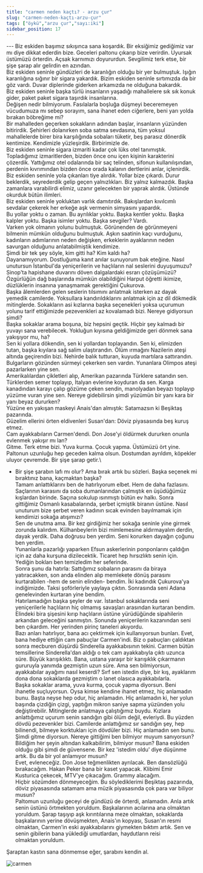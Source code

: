 ```yaml
---
title: "carmen neden kaçtı? - arzu çur"
slug: "carmen-neden-kaçtı-arzu-çur"
tags: ["öykü","arzu çur","sayı:iki"]
sidebar_position: 17
---
```



--- Biz eskiden başımız sıkışınca sana koşardık. Bir eksiğimiz gediğimiz
var mı diye dikkat ederdin bize. Geceleri paltonu çıkarıp bize verirdin.
Uyursak üstümüzü örterdin. Açsak karnımızı doyururdun. Sevgilimiz terk
etse, bir şişe şarap alır gelirdin en azından.\
Biz eskiden seninle gündüzleri de karanlığın olduğu bir yer bulmuştuk.
Işığın karanlığına sığınır bir sigara yakardık. Bizim eskiden seninle
sırtımızda da bir göz vardı. Duvar diplerinde giderken arkamızda ne
olduğuna bakardık.\
Biz eskiden seninle başka türlü insanların yaşadığı mahallelere sık sık
konuk gider, paket paket sigara taşırdık insanlarına.\
Değişen nedir bilmiyorum. Fasılalarla boşluğa düşmeyi beceremeyen
vücudumuza mı sebep sorayım, sana ihanet eden ciğerlere, beni yarı yolda
bırakan böbreğime mi?\
Bir mahalleden geçerken sokakların adından başlar, insanların yüzünden
bitirirdik. Şehirleri dolanırken soba satma sevdasına, tüm yoksul
mahallelerde birer bira karşılığında sobaları tüketir, beş parasız
dönerdik kentimize. Kendimizle yüzleşirdik. Birbirimizle de.\
Biz eskiden seninle sigara izmariti kadar çok lüks otel tanımıştık.
Topladığımız izmaritlerden, bizden önce onu içen kişinin karakterini
çözerdik. Yattığımız otel odalarında bir saç telinden, sifonun
kullanılışından, perdenin kıvrımından bizden önce orada kalanın
dertlerini anlar, içlenirdik.\
Biz eskiden seninle yola çıkanları tiye alırdık. Yollar bize çıkardı.
Durur beklerdik, seyrederdik gelip geçen yalnızlıkları. Biz yalnız
kalmazdık. Başka zamanlara varabilirdi elimiz, uzanır gelecekten bir
yaprak alırdık. Üstünde okurduk bütün ilimleri.\
Biz eskiden seninle yokluktan varlık damıtırdık. Bakışlardan kıvılcımlı
sevdalar çekerek her erkeğe aşk vermenin simyasını yapardık.\
Bu yollar yoktu o zaman. Bu ayrılıklar yoktu. Başka kentler yoktu. Başka
kalpler yoktu. Başka isimler yoktu. Başka sevgiler? Vardı.\
Varken yok olmanın yolunu bulmuştuk. Görünenden de görünmeyeni bilmenin
mümkün olduğunu bulmuştuk. Aşkın saatinin kaçı vurduğunu, kadınların
adımlarının neden değişken, erkeklerin ayaklarının neden savurgan
olduğunu anlatabilmiştik kendimize.\
Şimdi bir tek şey söyle, kim gitti ha? Kim kaldı ha?\
Dayanamıyorum. Dostluğuma kanıt anılar sunuyorum bak eteğine. Nasıl
unutursun İstanbul'da yeniçerilerin ve haçlıların nal seslerini
duyuşumuzu? Sinop'ta hapishane duvarını döven dalgalardaki esrarı
çözüşümüzü? Özgürlüğün dağ başlarında mümkün olabildiğini Harput öğretti
ikimize, düzlüklerin insanına yanaşmamak gerektiğini Çukurova.\
Başka âlemlerden gelen seslerin tılsımını anlatmak isterken az dayak
yemedik camilerde. Yoksullara kandırıldıklarını anlatmak için az dil
dökmedik mitinglerde. Sokakların asi kızlarına başka seçenekleri yoksa
uçurumun yolunu tarif ettiğimizde pezevenkleri az kovalamadı bizi.
Nereye gidiyorsun şimdi?\
Başka sokaklar arama boşuna, biz hepsini geçtik. Hiçbir şey kalmadı bir
yuvayı sana verebilecek. Yokluğun kıyısına geldiğimizde geri dönmek sana
yakışıyor mu, ha?\
Sen ki yollara dökendin, sen ki yollardan toplayandın. Sen ki, elimizden
tutan, başka kıyılara sağ salim ulaştırandın. Ölüm ırmağını Nazilerin
ateşi altında geçirendin bizi. Nehirde balık tutturan, kuyuda martılara
sattırandın. Bulgarların gözünden sürmeyi çekerken sen vardın. Yunanlara
Olimpos ateşi pazarlarken yine sen.\
Amerikalılardan çikletleri alıp, Amerikan pazarında Türklere satandın
sen. Türklerden semer toplayıp, İtalyan evlerine koyduran da sen. Karga
kanadından karayı çalıp gözüme çeken sendin, manolyadan beyazı toplayıp
yüzüme vuran yine sen. Nereye gidebilirsin şimdi yüzümün bir yanı kara
bir yanı beyaz dururken?\
Yüzüne en yakışan maskeyi Anais'dan almıştık: Satamazsın ki Beşiktaş
pazarında.\
Güzelim ellerini örten eldivenleri Susan'dan: Döviz piyasasında beş
kuruş etmez.\
Cam ayakkabıların Carmen'dendi. Don Jose'yi öldürmek dururken onunla
evlenmek yakışır mı lan?\
Gitme. Terk etme bizi. Yuva kurma. Çocuk yapma. Üstümüzü ört yine.
Paltonun uzunluğu hep geceden kalma olsun. Dostumdan ayrıldım, köpekler
uluyor çevremde. Bir şişe şarap getir.\
- Bir şişe şarabın lafı mı olur? Ama bırak artık bu sözleri. Başka
seçenek mi bıraktınız bana, kaçmaktan başka?\
Tamam anlattıklarını ben de hatırlıyorum elbet. Hem de daha fazlasını.
Saçlarının karasını da soba dumanlarından çalmıştık en üşüdüğümüz
kışlardan birinde. Saçına sokulup ısınmıştı bütün ev halkı. Sonra
gittiğimiz Osmanlı kasabalarında, şerbet içmiştik biranın üstüne. Nasıl
unuturum bize şerbet veren kadının sıcak evinden bayılmamak için
kendimizi sokağa atışımızı?\
Sen de unutma ama. Bir kez girdiğimiz her sokağa seninle yine girmek
zorunda kalırdım. Külhanbeylerin bizi mimlemesine aldırmayalım derdin,
dayak yerdik. Daha doğrusu ben yerdim. Seni korurken dayağın çoğunu ben
yerdim.\
Yunanlarla pazarlığı yaparken Efsun askerlerinin ponponlarını çaldığın
için az daha kurşuna dizilecektik. Ticaret hep hırsızlıktı senin için.
Yediğin bokları ben temizledim her seferinde.\
Sonra şunu da hatırla: Sattığımız sobaların parasını da biraya
yatıracakken, son anda elinden alıp memlekete dönüş parasını
kurtarabilen -hem de senin elinden- bendim. İki kadındık Çukurova'ya
indiğimizde. Taksi şoförleriyle yaylaya çıktın. Sonrasında seni Adana
genelevinden kurtaran yine bendim.\
Hatırlamadığın başka şeyler de var. İstanbul sokaklarında seni
yeniçerilerle haçlıların hiç olmamış savaşları arasından kurtaran
bendim. Elindeki bira şişesini kırıp haçlıların üstüne yürüdüğünde
sipahilerin arkandan geleceğini sanmıştın. Sonunda yeniçerilerin
kazanından seni ben çıkardım. Her yerinden pirinç taneleri akıyordu.\
Bazı anları hatırlıyor, bana acı çektirmek için kullanıyorsun bunları.
Evet, bana hediye ettiğin cam pabuçlar Carmen'indi. Biz o pabuçları
çaldıktan sonra mecburen düşürdü Sinderella ayakkabısının tekini. Carmen
bütün temsillerine Sinderella'dan aldığı o tek cam ayakkabıyla çıktı
uzunca süre. Büyük karışıklıktı. Bana, ustana yaraşır bir karışıklık
çıkarmanın gururuyla yanımda gezmiştin uzun süre. Ama sen bilmiyorsun,
ayakkabılar ayağımı nasıl keserdi? Sırf sen istedin diye, bir kış,
ayaklarım dona dona sokaklarda gezmiştim o lanet olasıca ayakkabılarla.\
Başka sokaklar arama, yuva kurma, çocuk yapma diyorsun. Beni ihanetle
suçluyorsun. Oysa kimse kendine ihanet etmez, hiç anlamadın bunu. Başta
neyse hep odur, hiç anlamadın. Hiç anlamadın ki, her yolun başında
çizdiğin çizgi, yaptığın mikron saniye sapma yüzünden yolu
değiştirebilir. Mitinglerde anlatmaya çalıştığımız buydu. Kızlara
anlattığımız uçurum senin sandığın gibi ölüm değil, evleriydi. Bu yüzden
dövdü pezevenkler bizi. Camilerde anlattığımız sır sandığın şey, hep
bilinendi, bilmeye korktukları için dövdüler bizi. Hiç anlamadın sen
bunu.\
Şimdi gitme diyorsun. Nereye gittiğimi ben bilmiyor muyum sanıyorsun?
Bildiğim her şeyin altından kalkabilirim, bilmiyor musun? Bana eskiden
olduğu gibi şimdi de güvensene. Bir kez 'istedim oldu' diye düşünme
artık. Bu da bir yol anlamıyor musun?\
Evet, evleneceğiz. Don Jose teğmenlikten ayrılacak. Ben dansözlüğü
bırakacağım. Hakan Peker bana bir kaset yapacak. Klibimi Emir Kusturica
çekecek, MTV'ye çıkacağım. Grammy alacağım.\
Hiçbir sözümden dönmeyeceğim. Bu söylediklerimi Beşiktaş pazarında,
döviz piyasasında satamam ama müzik piyasasında çok para var biliyor
musun?\
Paltomun uzunluğu geceyi de gündüzü de örterdi, anlamadın. Anla artık
senin üstünü örtmekten yoruldum. Başkalarının acılarına ana olmaktan
yoruldum. Şarap taşıyıp aşk kırıntılarına meze olmaktan, sokaklarda
başkalarının yerine dövüşmekten, Anais'ın kopyası, Susan'ın resmi
olmaktan, Carmen'in eski ayakkabılarını giymekten bıktım artık. Sen ve
senin gibilerin bana yüklediği umutlardan, haydutların reisi
olmaktan yoruldum.

Şaraptan kastın sana dönmemse eğer, şarabını kendin al.

![carmen](/img/ky02_19_zaferyalcinpinar.jpg)
